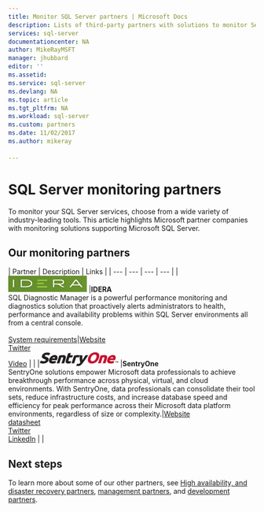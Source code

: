 ```yaml
---
title: Monitor SQL Server partners | Microsoft Docs
description: Lists of third-party partners with solutions to monitor Server.
services: sql-server
documentationcenter: NA
author: MikeRayMSFT
manager: jhubbard
editor: ''
ms.assetid: 
ms.service: sql-server
ms.devlang: NA
ms.topic: article
ms.tgt_pltfrm: NA
ms.workload: sql-server
ms.custom: partners
ms.date: 11/02/2017    
ms.author: mikeray

---
```

# SQL Server monitoring partners
To monitor your SQL Server services, choose from a wide variety of industry-leading tools.  This article highlights Microsoft partner companies with monitoring solutions supporting Microsoft SQL Server.

<!--
|![PartnerShortName][1] |**PartnerShortName**<br>PartnerShortName Brief description of the type of products that partner provides. <br><br>List of supported versions of SQL Server, OS, OS platforms/distros  Server 2005 SP4 – SQL Server 2016 on Windows |[Datasheet][PartnerShortName_datasheet]<br>[Marketplace][PartnerShortName_marketplace]<br>[Website][PartnerShortName_website]<br>[Twitter][PartnerShortName_twitter]<br>[Video][PartnerShortName_youtube]|[![veem_video](./media/partner-hadr-sql-server/PartnerShortName_video.png)](https://www.youtube.com/channel/**************)
-->

## Our monitoring partners
| Partner | Description | Links |
| --- | --- | --- | --- |
|![idera][1] |**IDERA**<br>SQL Diagnostic Manager is a powerful performance monitoring and diagnostics solution that proactively alerts administrators to health, performance and availability problems within SQL Server environments all from a central console.<br><br>[System requirements][idera_requirements]|<!--[Marketplace][idera_marketplace]<br>-->[Website][idera_website]<br>[Twitter][idera_twitter]<br>[Video][idera_youtube] | |
|![sentryone][2] |**SentryOne**<br>SentryOne solutions empower Microsoft data professionals to achieve breakthrough performance across physical, virtual, and cloud environments. With SentryOne, data professionals can consolidate their tool sets, reduce infrastructure costs, and increase database speed and efficiency for peak performance across their Microsoft data platform environments, regardless of size or complexity.|<!--[Marketplace][idera_marketplace]<br>-->[Website][sentryone_website]<br>[datasheet][sentryone_datasheet]<br>[Twitter][sentryone_twitter]<br>[LinkedIn][sentryone_linkedin] | |


## Next steps
To learn more about some of our other partners, see [High availability, and disaster recovery partners][hadr_partners], [management partners][management_partners], and [development partners][dev_partners].

<!--Image references-->
[1]: ./media/partner-hadr-sql-server/idera_logo.png
[2]:  ./media/partner-hadr-sql-server/sentryone.png

<!--Article links-->
[hadr_partners]: ./partner-hadr-sql-server.md
[management_partners]: ./partner-management-sql-server.md
[dev_partners]: ./partner-dev-sql-server.md

<!--Website links -->

[idera_website]:https://www.idera.com/productssolutions/sqlserver/sqldiagnosticmanager
[sentryone_website]:www.sentryone.com 

<!--Get Started Links-->

<!--Datasheet Links-->
[sentryone_datasheet]:https://www.sentryone.com/platform 

<!--Marketplace Links -->
<!----Not available[idera_marketplace]:https://azure.microsoft.com/en-us/marketplace/-->

<!--Press links-->
<!--[idera_press]:-->

<!--YouTube links-->
[idera_youtube]:https://www.idera.com/resourcecentral/videos/an-overview-of-sql-diagnostic-manager

<!--Twitter links-->
[idera_twitter]:https://twitter.com/Idera_Software
[sentryone_twitter]:https://twitter.com/sentryone 

<!--Supported Systems-->
[idera_requirements]:https://www.idera.com/productssolutions/sqlserver/sqldiagnosticmanager/systemrequirements

<!--LinkedIn-->
[sentryone_linkedin]:https://www.linkedin.com/company/sentryone 
